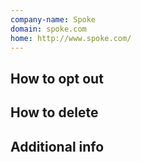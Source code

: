 ```yaml
---
company-name: Spoke
domain: spoke.com
home: http://www.spoke.com/
---
```

## How to opt out




## How to delete




## Additional info

















